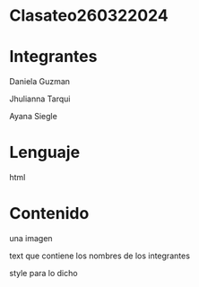 
# Clasateo260322024
# Integrantes
Daniela Guzman 

Jhulianna Tarqui

Ayana Siegle
# Lenguaje 
html
# Contenido
una imagen

text que contiene  los nombres de los integrantes 

style para lo dicho
